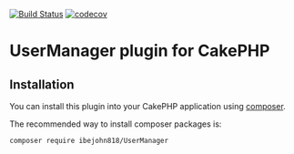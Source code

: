 [![Build Status](https://travis-ci.org/ibejohn818/UserManager.svg?branch=master)](https://travis-ci.org/ibejohn818/UserManager)
[![codecov](https://codecov.io/gh/ibejohn818/UserManager/branch/master/graph/badge.svg)](https://codecov.io/gh/ibejohn818/UserManager)

# UserManager plugin for CakePHP


## Installation

You can install this plugin into your CakePHP application using [composer](http://getcomposer.org).

The recommended way to install composer packages is:

```
composer require ibejohn818/UserManager
```
